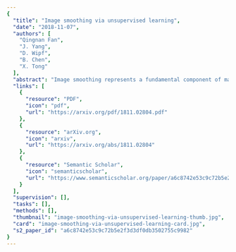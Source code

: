 ```yaml
---
{
  "title": "Image smoothing via unsupervised learning",
  "date": "2018-11-07",
  "authors": [
    "Qingnan Fan",
    "J. Yang",
    "D. Wipf",
    "B. Chen",
    "X. Tong"
  ],
  "abstract": "Image smoothing represents a fundamental component of many disparate computer vision and graphics applications. In this paper, we present a unified unsupervised (label-free) learning framework that facilitates generating flexible and high-quality smoothing effects by directly learning from data using deep convolutional neural networks (CNNs). The heart of the design is the training signal as a novel energy function that includes an edge-preserving regularizer which helps maintain important yet potentially vulnerable image structures, and a spatially-adaptive Lp flattening criterion which imposes different forms of regularization onto different image regions for better smoothing quality. We implement a diverse set of image smoothing solutions employing the unified framework targeting various applications such as, image abstraction, pencil sketching, detail enhancement, texture removal and content-aware image manipulation, and obtain results comparable with or better than previous methods. Moreover, our method is extremely fast with a modern GPU (e.g, 200 fps for 1280×720 images).",
  "links": [
    {
      "resource": "PDF",
      "icon": "pdf",
      "url": "https://arxiv.org/pdf/1811.02804.pdf"
    },
    {
      "resource": "arXiv.org",
      "icon": "arxiv",
      "url": "https://arxiv.org/abs/1811.02804"
    },
    {
      "resource": "Semantic Scholar",
      "icon": "semanticscholar",
      "url": "https://www.semanticscholar.org/paper/a6c8742e53c9c72b5e2f3d3df0db3502755c9982"
    }
  ],
  "supervision": [],
  "tasks": [],
  "methods": [],
  "thumbnail": "image-smoothing-via-unsupervised-learning-thumb.jpg",
  "card": "image-smoothing-via-unsupervised-learning-card.jpg",
  "s2_paper_id": "a6c8742e53c9c72b5e2f3d3df0db3502755c9982"
}
---
```


